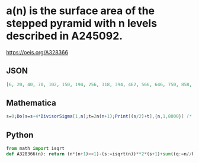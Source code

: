 # a\(n\) is the surface area of the stepped pyramid with n levels described in A245092\.
https://oeis.org/A328366
## JSON
```JSON
[6, 20, 40, 70, 102, 150, 194, 256, 318, 394, 462, 566, 646, 750, 858, 984, 1088, 1238, 1354, 1518, 1666, 1826, 1966, 2182, 2344, 2532, 2720, 2944, 3120, 3384, 3572, 3826, 4054, 4298, 4534, 4860, 5084, 5356, 5624, 5964, 6212, 6572, 6832, 7176, 7512, 7840, 8124, 8564, 8874, 9260, 9608, 10012]
```
## Mathematica
```Mathematica
s=0;Do[s=s+4*DivisorSigma[1,n];t=2n(n+1);Print[(s/2)+t],{n,1,8000}] (* _Metin Sariyar_, Nov 20 2019 *)
```
## Python
```Python
from math import isqrt
def A328366(n): return (n*(n+1)<<1)-(s:=isqrt(n))**2*(s+1)+sum((q:=n//k)*((k<<1)+q+1) for k in range(1,s+1)) # _Chai Wah Wu_, Oct 22 2023
```
